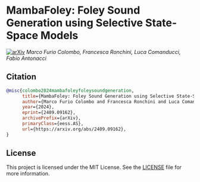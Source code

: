 # MambaFoley: Foley Sound Generation using Selective State-Space Models
[![arXiv](https://img.shields.io/badge/arXiv-Paper-<COLOR>.svg)](https://arxiv.org/abs/2409.09162) *Marco Furio Colombo, Francesca Ronchini, Luca Comanducci, Fabio Antonacci*

## Citation
```bibtex
@misc{colombo2024mambafoleyfoleysoundgeneration,
      title={MambaFoley: Foley Sound Generation using Selective State-Space Models}, 
      author={Marco Furio Colombo and Francesca Ronchini and Luca Comanducci and Fabio Antonacci},
      year={2024},
      eprint={2409.09162},
      archivePrefix={arXiv},
      primaryClass={eess.AS},
      url={https://arxiv.org/abs/2409.09162}, 
}
```


## License

This project is licensed under the MIT License. See the [LICENSE](LICENSE) file for more information.